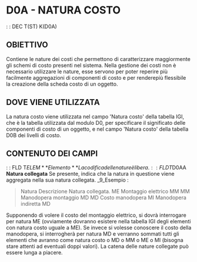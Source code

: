 # D0A  -  NATURA COSTO
 :  : DEC T(ST) K(D0A)
## OBIETTIVO
Contiene le nature dei costi che permettono di caratterizzare maggiormente gli schemi di costo presenti nel sistema.
Nella gestione dei costi non è necessario utilizzare le nature, esse servono per poter reperire più facilmente aggregazioni di componenti di costo e per renderepiù flessibile la creazione della scheda costo di un oggetto.
## DOVE VIENE UTILIZZATA
La natura costo viene utilizzata nel campo 'Natura costo' della tabella IGI, che è la tabella utilizzata dal modulo D0, per specificare il significato delle componenti di costo di un oggetto, e nel campo 'Natura costo' della tabella D0B dei livelli di costo.
## CONTENUTO DEI CAMPI
 :  : FLD T$ELEM **Elemento**
La codifica delle nature è libera.
 :  : FLD T$D0AA **Natura collegata**
Se presente, indica che la natura in questione viene aggregata nella sua natura collegata.
_9_Esempio : 
>Natura        Descrizione                  Natura collegata.
ME            Montaggio elettrico          MM
MM            Manodopera montaggio         MD
MD            Costo manodopera
MI            Manodopera indiretta         MD


Supponendo di volere il costo del montaggio elettrico, si dovrà interrogare per natura ME (ovviamente dovranno esistere nella tabella IGI degli elementi con natura costo uguale a ME).
Se invece si volesse conoscere il costo della manodopera, si interrogherà per natura MD e verranno sommati tutti gli elementi che avranno come natura costo o MD o MM o ME o MI (bisogna stare attenti ad eventuali doppi valori).
La catena delle nature collegate può essere lunga a piacere.

